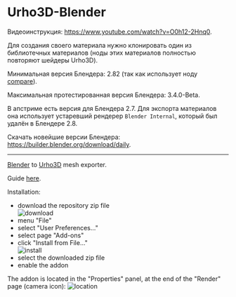 Urho3D-Blender
==============

Видеоинструкция: <https://www.youtube.com/watch?v=O0h12-2Hnq0>.

Для создания своего материала нужно клонировать один из библиотечных материалов (ноды этих материалов полностью повторяют шейдеры Urho3D).

Минимальная версия Блендера: 2.82 (так как использует ноду [compare](https://wiki.blender.org/wiki/Reference/Release_Notes/2.82/Cycles)).

Максимальная протестированная версия Блендера: 3.4.0-Beta.

В апстриме есть версия для Блендера 2.7. Для экспорта материалов она использует устаревший рендерер `Blender Internal`, который был удалён в Блендере 2.8.

Скачать новейшие версии Блендера: <https://builder.blender.org/download/daily>.

---

[Blender](http://www.blender.org) to [Urho3D](https://urho3d.github.io) mesh exporter.

Guide [here](https://github.com/reattiva/Urho3D-Blender/blob/master/guide.txt).

Installation:
- download the repository zip file        
![download](https://cloud.githubusercontent.com/assets/5704756/26752822/f5ebaecc-4858-11e7-8e7c-35082ee751d3.png)
- menu "File"
- select "User Preferences..."
- select page "Add-ons"
- click "Install from File..."        
![install](https://cloud.githubusercontent.com/assets/5704756/26752823/fd119d7e-4858-11e7-9795-5d3b9d1a895c.png)
- select the downloaded zip file
- enable the addon

The addon is located in the "Properties" panel, at the end of the "Render" page (camera icon):
![location](https://cloud.githubusercontent.com/assets/5704756/26752826/0145c014-4859-11e7-9eb3-15f1724f3d6e.png)
